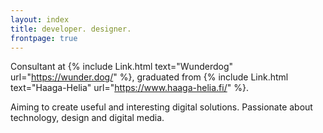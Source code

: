 ```yaml
---
layout: index
title: developer. designer.
frontpage: true
---
```

Consultant at {% include Link.html text="Wunderdog" url="https://wunder.dog/" %}, graduated from {% include Link.html text="Haaga-Helia" url="https://www.haaga-helia.fi/" %}.

Aiming to create useful and interesting digital solutions.
Passionate about technology, design and digital media.
